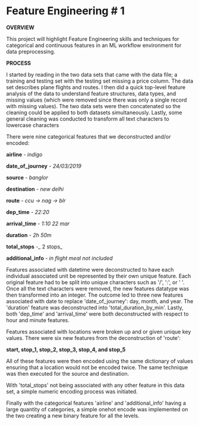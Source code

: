 # Feature Engineering # 1
**OVERVIEW**

This project will highlight Feature Engineering skills and techniques for categorical and continuous features in an ML workflow environment for data preprocessing.

**PROCESS**

I started by reading in the two data sets that came with the data file; a training and testing set with the testing set missing a price column. The data set describes plane flights and routes. I then did a quick top-level feature analysis of the data to understand feature structures, data types, and missing values (which were removed since there was only a single record with missing values). The two data sets were then concatenated so the cleaning could be applied to both datasets simultaneously. Lastly, some general cleaning was conducted to transform all text characters to lowercase characters

There were nine categorical features that we deconstructed and/or encoded:

**airline** - _indigo_

**date_of_journey** - _24/03/2019_

**source** - _banglor_

**destination** - _new delhi_

**route** - _ccu -> nag -> blr_

**dep_time** - _22:20_

**arrival_time** - _1:10 22 mar_

**duration** - _2h 50m_

**total_stops** -_ 2 stops_

**additional_info** - _in flight meal not included_

Features associated with datetime were deconstructed to have each individual associated unit be represented by their own unique feature. Each original feature had to be split into unique characters such as '/', ':', or ' '. Once all the text characters were removed, the new features datatype was then transformed into an integer. The outcome led to three new features associated with date to replace 'date_of_journey': day, month, and year. The 'duration' feature was deconstructed into 'total_duration_by_min'. Lastly, both 'dep_time' and 'arrival_time' were both deconstructed with respect to hour and minute features.


Features associated with locations were broken up and or given unique key values. There were six new features from the deconstruction of 'route': 

**start, stop_1, stop_2, stop_3, stop_4, and stop_5**

All of these features were then encoded using the same dictionary of values ensuring that a location would not be encoded twice. The same technique was then executed for the source and destination.

With 'total_stops' not being associated with any other feature in this data set, a simple numeric encoding process was initiated.

Finally with the categorical features 'airline' and 'additional_info' having a large quantity of categories, a simple onehot encode was implemented on the two creating a new binary feature for all the levels.
